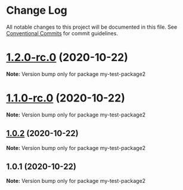 # Change Log

All notable changes to this project will be documented in this file.
See [Conventional Commits](https://conventionalcommits.org) for commit guidelines.

# [1.2.0-rc.0](https://github.com/vladar/lerna-repo/compare/my-test-package2@1.0.2...my-test-package2@1.2.0-rc.0) (2020-10-22)

**Note:** Version bump only for package my-test-package2





# [1.1.0-rc.0](https://github.com/vladar/lerna-repo/compare/my-test-package2@1.0.2...my-test-package2@1.1.0-rc.0) (2020-10-22)

**Note:** Version bump only for package my-test-package2






## [1.0.2](https://github.com/vladar/lerna-repo/compare/my-test-package2@1.0.1...my-test-package2@1.0.2) (2020-10-22)

**Note:** Version bump only for package my-test-package2





## 1.0.1 (2020-10-22)

**Note:** Version bump only for package my-test-package2
